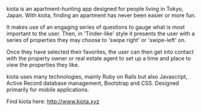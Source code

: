 kiota is an apartment-hunting app designed for people living in Tokyo, Japan. With kiota, finding an apartment has never been easier or more fun.

It makes use of an engaging series of questions to gauge what is most important to the user. Then, in 'Tinder-like' style it presents the user with a series of properties they may choose to 'swipe right' or 'swipe-left' on.

Once they have selected their favorites, the user can then get into contact with the property owner or real estate agent to set up a time and place to view the properties they like.

kiota uses many technologies, mainly Ruby on Rails but also Javascript, Active Record database management, Bootstrap and CSS. Designed primarily for mobile applications.

Find kiota here: http://www.kiota.xyz
